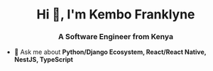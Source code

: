 <h1 align="center">Hi 👋, I'm Kembo Franklyne</h1>
<h3 align="center">A Software Engineer from Kenya</h3>

- 💬 Ask me about **Python/Django Ecosystem, React/React Native, NestJS, TypeScript**
